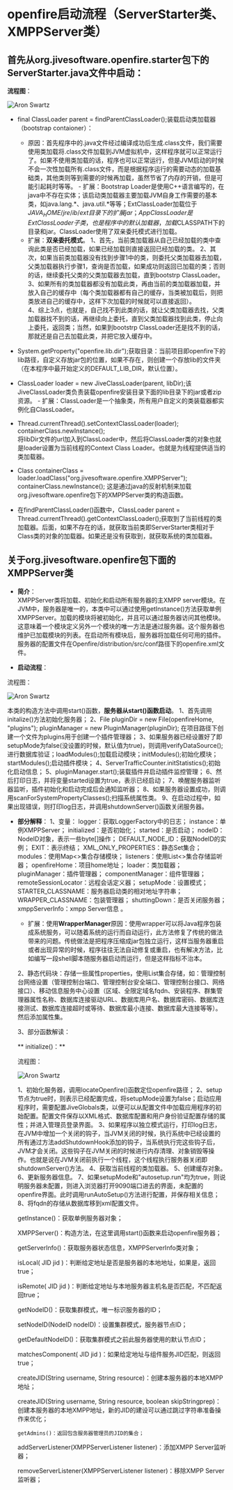 # openfire启动流程（ServerStarter类、XMPPServer类）
## 首先从org.jivesoftware.openfire.starter包下的ServerStarter.java文件中启动：

**流程图**：  

![Aron Swartz](https://raw.githubusercontent.com/Xiawen9/blogs/master/pictures/openfire%2BServerStart%E7%B1%BB.png)

   -  final ClassLoader parent = findParentClassLoader();装载启动类加载器（bootstrap contaioner）：
      - 原因：首先程序中的.java文件经过编译成功后生成.class文件，我们需要使用类加载将.class文件加载到JVM虚拟机中，这样程序就可以正常运行了。如果不使用类加载的话，程序也可以正常运行，但是JVM启动的时候不会一次性加载所有.class文件，而是根据程序运行的需要动态的加载基础类，其他类则等到需要的时候再加载，虽然节省了内存的开销，但是可能引起耗时等等。 
     - 扩展：Bootstrap Loader是使用C++语言编写的，在java中不存在实体；该启动类加载器主要加载JVM自身工作需要的基本类，如java.lang.\*、java.util.\*等等；ExtClassLoader加载位于$JAVA_HOME/jre/ib/ext目录下的扩展jar；AppClassLoader是ExtClassLoader子类，也是程序中的默认加载器，加载$CLASSPATH下的目录和jar。ClassLoader使用了双亲委托模式进行加载。
       - 扩展：**双亲委托模式**。
        1、首先，当前类加载器从自己已经加载的类中查询此类是否已经加载，如果已经加载则直接返回已经加载的类。
        2、其次，如果当前类加载器没有找到步骤1中的类，则委托父类加载器去加载，父类加载器执行步骤1，查询是否加载，如果成功则返回已加载的类；否则的话，继续委托父类的父类加载器去加载，直到bootstrp ClassLoader。
        3、如果所有的类加载器都没有加载此类，再由当前的类加载器加载，并放入自己的缓存中（每个类加载器都有自己的缓存，当类被加载后，则把类放进自己的缓存中，这样下次加载的时候就可以直接返回）。  
        4、综上3点，也就是，自己找不到此类的话，就让父类加载器去找，父类加载器找不到的话，再继续向上委托，直到父类加载器找到此类，停止向上委托，返回类；当然，如果到bootstrp ClassLoader还是找不到的话，那就还是自己去加载此类，并把它放入缓存中。
        
   - System.getProperty("openfire.lib.dir");获取目录：当前项目即openfire下的lib路径，自定义存放jar包的位置，如果不存在，则创建一个存放lib的文件夹（在本程序中最开始定义的DEFAULT_LIB_DIR，默认位置）。
   - ClassLoader loader = new JiveClassLoader(parent, libDir);该JiveClassLoader类负责装载openfire安装目录下面的lib目录下的jar或者zip资源。
    - 扩展：ClassLoader是一个抽象类，所有用户自定义的类装载器都实例化自ClassLoader。  
      
   - Thread.currentThread().setContextClassLoader(loader);   
      containerClass.newInstance();  
      将libDir文件的url加入到ClassLoader中，然后将ClassLoader类的对象也就是loader设置为当前线程的Context Class Loader。也就是为线程提供适当的类加载器。
   -  Class containerClass = loader.loadClass("org.jivesoftware.openfire.XMPPServer");
   containerClass.newInstance(); 
                    这是通过java的反射机制来加载org.jivesoftware.openfire包下的XMPPServer类的构造函数。  
                         
   - 在findParentClassLoader()函数中，ClassLoader parent = Thread.currentThread().getContextClassLoader();获取到了当前线程的类加载器。后面，如果不存在的话，就获取当前类即ServerStarter类相对于Class类的对象的加载器。如果还是没有获取到，就获取系统的类加载器。  
## 关于org.jivesoftware.openfire包下面的XMPPServer类
- **简介**：  
XMPPServer类将加载、初始化和启动所有服务器的主XMPP server模块。在JVM中，服务器是唯一的，本类中可以通过使用getInstance()方法获取单例XMPPServer。加载的模块将被初始化，并且可以通过服务器访问其他模块。这意味着一个模块定义另外一个模块的唯一方法是通过服务器。这个服务器也维护已加载模块的列表。在启动所有模块后，服务器将加载任何可用的插件。服务器的配置文件在Openfire/distribution/src/conf路径下的openfire.xml文件。  

- **启动流程**：  

流程图：  

 ![Aron Swartz](https://raw.githubusercontent.com/Xiawen9/blogs/master/pictures/openfire%2BXMPPServer%E7%B1%BB%2Bstart\(\).png)  
 
 本类的构造方法中调用start()函数，**服务器从start()函数启动**。
1、首先调用initalize()方法初始化服务器；
2、File pluginDir = new File(openfireHome, "plugins");
     pluginManager = new PluginManager(pluginDir);
在项目路径下创建一个文件为plugins用于创建一个插件管理器；
3、如果服务器已经设置好了即setupMode为false(没设置的时候，默认值为true)，则调用verifyDataSource(); 进行数据库验证；loadModules();加载启动模块；initModules();初始化模块；startModules();启动插件模块；
4、ServerTrafficCounter.initStatistics();初始化启动信息；
5、pluginManager.start();装载插件并启动插件监控管理；
6、然后打印日志，并将变量started设置为true，表示已经启动；
7、唤醒服务器监听器监听，插件初始化和启动完成后会通知监听器；
8、如果服务器设置成功，则调用scanForSystemPropertyClasses();扫描系统属性类。
9、在启动过程中，如果出现错误，则打印log日志，并调用shutdownServer()函数关闭服务器。  

- **部分解释**：
   1、变量：
   logger：获取LoggerFactory中的日志；
   instance：单例XMPPServer；
   initialized：是否初始化；
   started：是否启动；
   nodeID：NodeID对象，表示一些byte[]操作；
   DEFAULT_NODE_ID：获取NodeID的实例；
   EXIT：表示终结；
   XML_ONLY_PROPERTIES：静态Set集合；
   modules：使用Map<>集合存储模块；
   listeners：使用List<>集合存储监听器；
   openfireHome：项目home地址；
   loader：类加载器；
   pluginManager：插件管理器；
   componentManager：组件管理器；
   remoteSessionLocator：远程会话定义器；
   setupMode：设置模式；
   STARTER_CLASSNAME：服务器启动类的相对地址字符串；
   WRAPPER_CLASSNAME：包装管理器；
   shuttingDown：是否关闭服务器；
   xmppServerInfo：xmpp Server信息 。
   
    - 扩展：使用**WrapperManager**原因：使用wrapper可以将Java程序包装成系统服务，可以随着系统的运行而自动运行，此方法修复了传统的做法带来的问题。传统做法是把程序压缩成jar包独立运行，这样当服务器重启或者出现异常的时候，程序往往无法自动修复或重启，也有解决方法，比如编写一段shell脚本随服务器启动而运行，但是这样指标不治本。  
   
    2、静态代码块：存储一些属性properties，使用List集合存储，如：管理控制台网络设置（管理控制台端口、管理控制台安全端口、管理控制台接口、网络接口）、移动信息服务中心设置（区域、全限定域名fqdn、安装程序、群集管理器属性名称、数据库连接驱动URL、数据库用户名、数据库密码、数据库连接测试、数据库连接超时或等待、数据库最小连接、数据库最大连接等等）。然后添加属性集。  
    
    3、部分函数解读：  
    
    ** initialize()：**  
    
    流程图：  
    
    ![Aron Swartz](https://raw.githubusercontent.com/Xiawen9/blogs/master/pictures/openfire%2BXMPPServer%E7%B1%BB%2Binitialize\(\).png)  
    
     1、初始化服务器，调用locateOpenfire()函数定位openfire路径；
     2、setup节点为true时，则表示已经配置完成，将setupMode设置为false；启动应用程序时，需要配置JiveGlobals类，以便可以从配置文件中加载应用程序的初始配置。配置文件保存以XML格式、数据库配置和用户身份验证配置存储的属性；并进入管理员登录界面。
     3、如果程序以独立模式运行，打印log日志，在JVM中增加一个关闭的钩子，当JVM关闭的时候，执行系统中已经设置的所有通过方法addShutdownHook添加的钩子，当系统执行完这些钩子后，JVM才会关闭。这些钩子在JVM关闭的时候进行内存清理、对象销毁等操作。也就是说在JVM关闭前执行一个线程，这个线程执行服务器关闭即shutdownServer()方法。
     4、获取当前线程的类加载器。
     5、创建缓存对象。
     6、更新服务器信息。
     7、如果setupMode和"autosetup.run"均为true，则说明服务器未配置，则进入浏览器打开9090端口进去的界面，未配置的openfire界面。此时调用runAutoSetup()方法进行配置，并保存相关信息；
     8、将fqdn的存储从数据库移到xml配置文件。

     getInstance()：获取单例服务器对象；
     
     XMPPServer()：构造方法，在这里调用start()函数来启动openfire服务器；
     
     getServerInfo()：获取服务器状态信息，XMPPServerInfo类对象；
     
     isLocal( JID jid )：判断给定地址是否是服务器的本地地址，如果是，返回true；
     
     isRemote( JID jid )：判断给定地址与本地服务器主机名是否匹配，不匹配返回true；
     
     getNodeID()：获取集群模式，唯一标识服务器的ID；
     
     setNodeID(NodeID nodeID)：设置集群模式，服务器节点ID；
     
     getDefaultNodeID()：获取集群模式之前此服务器使用的默认节点ID；
     
     matchesComponent( JID jid )：如果给定地址与组件服务JID匹配，则返回true；     
     
     createJID(String username, String resource)：创建本服务器的本地XMPP地址；
     
     createJID(String username, String resource, boolean skipStringprep)：创建本服务器的本地XMPP地址，新的JID的建设可以通过跳过字符串准备操作来优化；
     
      getAdmins()：返回包含服务器管理员的JID的集合；
      
     addServerListener(XMPPServerListener listener)：添加XMPP Server监听器；
     
     removeServerListener(XMPPServerListener listener)：移除XMPP Server监听器；